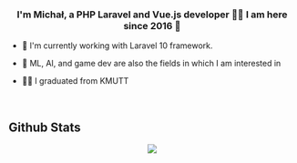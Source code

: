 ### <div align="center">I'm Michał, a PHP Laravel and Vue.js developer 👨‍💻 I am here since 2016  🚀</div>  
  

- 🌱 I'm currently working with Laravel 10 framework.
  
- 🧠 ML, AI, and game dev are also the fields in which I am interested in  
  
- 👨‍🎓 I graduated from KMUTT 
  

<br/>  


## Github Stats  
<div align="center"><img src="https://github-readme-stats.vercel.app/api/top-langs/?username=zielu92&hide_border=true&layout=compact" 
align="center" /></div>  
